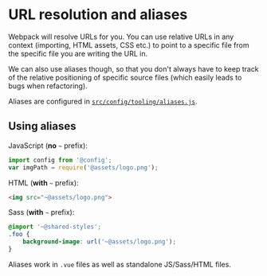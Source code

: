 
# URL resolution and aliases

Webpack will resolve URLs for you. You can use relative URLs in any context (importing, HTML assets, CSS etc.) to point to a specific file from the specific file you are writing the URL in.

We can also use aliases though, so that you don't always have to keep track of the relative positioning of specific source files (which easily leads to bugs when refactoring).

Aliases are configured in [`src/config/tooling/aliases.js`](https://github.com/Eiskis/bellevue/tree/master/src/config/tooling/aliases.js).

## Using aliases

JavaScript (**no** `~` prefix):

```js
import config from '@config';
var imgPath = require('@assets/logo.png');
```

HTML (**with** `~` prefix):

```html
<img src="~@assets/logo.png">
```

Sass (**with** `~` prefix):

```scss
@import '~@shared-styles';
.foo {
	background-image: url('~@assets/logo.png');
}
```

Aliases work in `.vue` files as well as standalone JS/Sass/HTML files.
